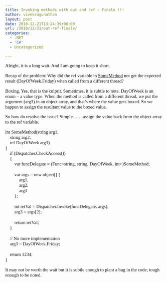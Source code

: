 ```yaml
---
title: Invoking methods with out and ref – Finale !!!
author: vivekragunathan
layout: post
date: 2010-12-21T13:24:39+00:00
url: /2010/12/21/out-ref-finale/
categories:
  - .NET
  - 'C#'
  - Uncategorized

---
```

<p style="font-family:Tahoma;font-size:11pt;">
  Alright, it is a long wait. And I am going to keep it short.
</p>

<p style="font-family:Tahoma;font-size:11pt;">
  Recap of the problem: Why did the ref variable in <a href="http://developerexperience.blogspot.com/2010/10/invoking-methods-with-out-and-ref-part.html" target="_blank">SomeMethod</a> not get the expected result (<span style="font-family:Consolas;font-size:11pt;">DayOfWeek.Friday</span>) when called from a different thread?
</p>

<p style="font-family:Tahoma;font-size:11pt;">
  Boxing. Yes, that is the culprit. Sometimes, it is subtle to note. DayOfWeek is an enum &#8211; a value type. When the method is called from a different thread, we put the argument (arg3) in an object array, and that&#8217;s where the value gets boxed. So we happen to assign the resultant value to the boxed value.
</p>

<p style="font-family:Tahoma;font-size:11pt;">
  So how do resolve the issue? Simple&#8230;&#8230;.assign the value back from the object array to the ref variable.
</p>

<pre class="brush: cpp; gutter: false; Code" style="font-family:Consolas;font-size:11pt;">int SomeMethod(string arg1,
    string arg2,
    ref DayOfWeek arg3)
{
    if (Dispatcher.CheckAccess())
    {
        var funcDelegate = (Func&lt;string, string, DayOfWeek, int&gt;)SomeMethod;

        var args = new object[] {
            arg1,
            arg2,
            arg3
        };

        int retVal = Dispatcher.Invoke(funcDelegate, args);
        arg3 = args[2];

        return retVal;
    }

    // No more implementation
    arg3 = DayOfWeek.Friday;

    return 1234;
}</pre>

<p style="font-family:Tahoma;font-size:11pt;">
  It may not be worth the wait but it is subtle enough to plant a bug in the code; tough enough to be noted.
</p>